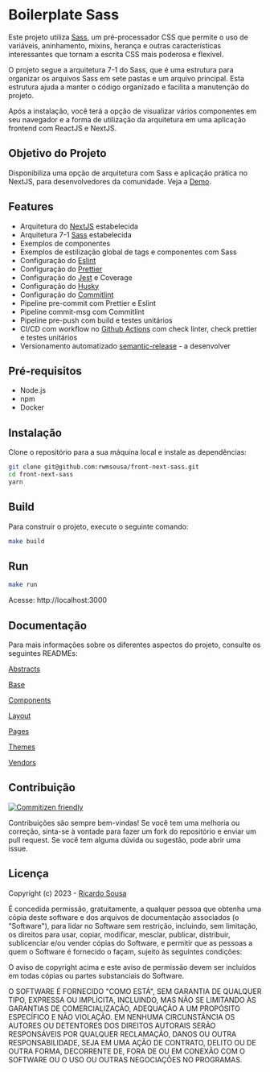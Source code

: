 # Boilerplate Sass


Este projeto utiliza [Sass](https://sass-guidelin.es/), um pré-processador CSS que permite o uso de variáveis, aninhamento, mixins, herança e outras características interessantes que tornam a escrita CSS mais poderosa e flexível.

O projeto segue a arquitetura 7-1 do Sass, que é uma estrutura para organizar os arquivos Sass em sete pastas e um arquivo principal. Esta estrutura ajuda a manter o código organizado e facilita a manutenção do projeto.

Após a instalação, você terá a opção de visualizar vários componentes em seu navegador e a forma de utilização da arquitetura em uma aplicação frontend com ReactJS e NextJS.

## Objetivo do Projeto

Disponibiliza uma opção de arquitetura com Sass e aplicação prática no NextJS, para desenvolvedores da comunidade. Veja a [Demo](https://front-next-sass.vercel.app/).

## Features
- Arquitetura do [NextJS](https://nextjs.org/) estabelecida
- Arquitetura 7-1 [Sass](https://sass-guidelin.es/) estabelecida
- Exemplos de componentes
- Exemplos de estilização global de tags e componentes com Sass
- Configuração do [Eslint](https://eslint.org/)
- Configuração do [Prettier](https://prettier.io/)
- Configuração do [Jest](https://jestjs.io/pt-BR/) e Coverage
- Configuração do [Husky](https://typicode.github.io/husky/)
- Configuração do [Commitlint](https://commitlint.js.org/#/)
- Pipeline pre-commit com Prettier e Eslint
- Pipeline commit-msg com Commitlint
- Pipeline pre-push com build e testes unitários
- CI/CD com workflow no [Github Actions](https://github.com/features/actions) com check linter, check prettier e testes unitários
- Versionamento automatizado [semantic-release](https://semantic-release.gitbook.io/) - a desenvolver

## Pré-requisitos

-   Node.js
-   npm
-   Docker


## Instalação

Clone o repositório para a sua máquina local e instale as dependências:

```bash
git clone git@github.com:rwmsousa/front-next-sass.git
cd front-next-sass
yarn
```

## Build

Para construir o projeto, execute o seguinte comando:

```bash
make build
```

## Run

```bash
make run
```

Acesse: http://localhost:3000

## Documentação

Para mais informações sobre os diferentes aspectos do projeto, consulte os seguintes READMEs:

[Abstracts](https://github.com/rwmsousa/front-next-sass/blob/master/stylesheets/abstracts/README.md)

[Base](https://github.com/rwmsousa/front-next-sass/blob/master/stylesheets/base/README.md)

[Components](https://github.com/rwmsousa/front-next-sass/blob/master/stylesheets/components/README.md)

[Layout](https://github.com/rwmsousa/front-next-sass/blob/master/stylesheets/layout/README.md)

[Pages](https://github.com/rwmsousa/front-next-sass/blob/master/stylesheets/pages/README.md)

[Themes](https://github.com/rwmsousa/front-next-sass/blob/master/stylesheets/themes/README.md)

[Vendors](https://github.com/rwmsousa/front-next-sass/blob/master/stylesheets/vendors/README.md)

## Contribuição

[![Commitizen friendly](https://img.shields.io/badge/commitizen-friendly-brightgreen.svg)](http://commitizen.github.io/cz-cli/)

Contribuições são sempre bem-vindas! Se você tem uma melhoria ou correção, sinta-se à vontade para fazer um fork do repositório e enviar um pull request. Se você tem alguma dúvida ou sugestão, pode abrir uma issue.

## Licença

Copyright (c) 2023 - [Ricardo Sousa](https://github.com/rwmsousa)

É concedida permissão, gratuitamente, a qualquer pessoa que obtenha uma cópia
deste software e dos arquivos de documentação associados (o "Software"), para lidar
no Software sem restrição, incluindo, sem limitação, os direitos
para usar, copiar, modificar, mesclar, publicar, distribuir, sublicenciar e/ou vender
cópias do Software, e permitir que as pessoas a quem o Software é
fornecido o façam, sujeito às seguintes condições:

O aviso de copyright acima e este aviso de permissão devem ser incluídos em todas
cópias ou partes substanciais do Software.

O SOFTWARE É FORNECIDO "COMO ESTÁ", SEM GARANTIA DE QUALQUER TIPO, EXPRESSA OU
IMPLÍCITA, INCLUINDO, MAS NÃO SE LIMITANDO ÀS GARANTIAS DE COMERCIALIZAÇÃO,
ADEQUAÇÃO A UM PROPÓSITO ESPECÍFICO E NÃO VIOLAÇÃO. EM NENHUMA CIRCUNSTÂNCIA
OS AUTORES OU DETENTORES DOS DIREITOS AUTORAIS SERÃO RESPONSÁVEIS POR QUALQUER RECLAMAÇÃO, DANOS OU OUTRA
RESPONSABILIDADE, SEJA EM UMA AÇÃO DE CONTRATO, DELITO OU DE OUTRA FORMA, DECORRENTE DE,
FORA DE OU EM CONEXÃO COM O SOFTWARE OU O USO OU OUTRAS NEGOCIAÇÕES NO
PROGRAMAS.
